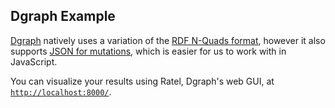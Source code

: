 Dgraph Example
--------------

[Dgraph](https://dgraph.io/) natively uses a variation of the
[RDF N-Quads format](https://www.w3.org/TR/n-quads/), however it also supports
[JSON for mutations](https://dgraph.io/docs/mutations/json-mutation-format/), which is easier
for us to work with in JavaScript.

You can visualize your results using Ratel, Dgraph's web GUI, at
[`http://localhost:8000/`](http://localhost:8000/).
